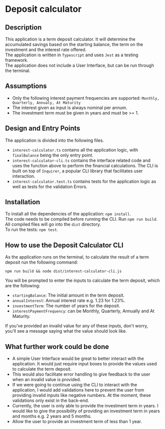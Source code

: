 # Deposit calculator

## Description

This application is a term deposit calculator.
It will determine the accumulated savings based on the starting balance, the term on the investment and the interest rate offered.\
The application is written in `Typescript` and uses `Jest` as a testing framework.\
The application does not include a User Interface, but can be run through the terminal.

## Assumptions

- Only the following interest payment frequencies are supported: `Monthly, Quarterly, Annualy, At Maturity`
- The interest given as input is always nominal per annum.
- The investment term must be given in years and must be >= 1.

## Design and Entry Points

The application is divided into the following files.
- `interest-calculator.ts` contains all the application logic, with `finalBalance` being the only entry point.
- `interest-calculator-cli.ts` contains the interface related code and uses the function above to perform the financial calculations. The CLI is built on top of `Inquirer`, a popular CLI library that facilitates user interaction.
- `interest-calculator.test.ts` contains tests for the application logic as well as tests for the validation Errors.

## Installation

To install all the dependencies of the application: `npm install`.\
The code needs to be compiled before running the CLI. Run `npm run build`. All compiled files will go into the `dist` directory.\
To run the tests: `npm test`.

## How to use the Deposit Calculator CLI

As the application runs on the terminal, to calculate the result of a term deposit run the following command:
```
npm run build && node dist/interest-calculator-cli.js
```
You will be prompted to enter the inputs to calculate the term deposit, which are the following:
- `startingBalance`: The initial amount in the term deposit.
- `annualInterest`: Annual interest rate e.g. 1.23 for 1.23%.
- `investmentTerm`: The number of years for the deposit.
- `interestPaymentFrequency`: can be Monthly, Quarterly, Annually and At Maturity.

If you've provided an invalid value for any of these inputs, don't worry, you'll see a message saying what the value should look like.

## What further work could be done
- A simple User Interface would be great to better interact with the application. It would just require input boxes to provide the values used to calculate the term deposit.
- This would also facilitate error handling to give feedback to the user when an invalid value is provided.
- If we were going to continue using the CLI to interact with the application, I would add validations here to prevent the user from providing invalid inputs like negative numbers. At the moment, these validations only exist in the back-end.
- Currently, the user is only able to provide the investment term in years. I would like to give the possibility of providing an investment term in years and months e.g. 2 years and 5 months.
- Allow the user to provide an investment term of less than 1 year.


